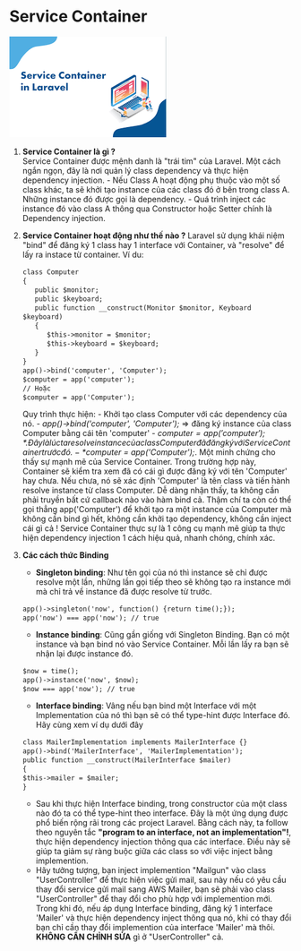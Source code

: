 # Service Container

![](images/service_container.png)

1. __Service Container là gì ?__    
	Service Container được mệnh danh là "trái tim" của Laravel. Một cách ngắn ngọn, đây là nơi quản lý class dependency và thực hiện dependency injection. 
		- Nếu Class A hoạt động phụ thuộc vào một số class khác, ta sẽ khởi tạo instance của các class đó ở bên trong class A. Những instance đó được gọi là dependency. 
		- Quá trình inject các instance đó vào class A thông qua Constructor hoặc Setter chính là Dependency injection. 

2. __Service Container hoạt động như thế nào ?__ 
	Laravel sử dụng khái niệm "bind" để đăng ký 1 class hay 1 interface với Container, và "resolve" để lấy ra instace từ container. Ví du:

	```
	class Computer
	{
       public $monitor;
       public $keyboard;
       public function __construct(Monitor $monitor, Keyboard $keyboard)
       {
          $this->monitor = $monitor;
          $this->keyboard = $keyboard;
       }
    }
    app()->bind('computer', 'Computer');
    $computer = app('computer');
    // Hoặc
    $computer = app('Computer');
    ```

    Quy trình thực hiện: 
    	- Khởi tạo class Computer với các dependency của nó.
    	- *app()->bind('computer', 'Computer');* => đăng ký instance của class Computer bằng cái tên 'computer'
    	- *$computer = app('computer');* . Đây là lúc ta resolve instance của class Computer đã đăng ký với Service Container trước đó.
    	- *$computer = app('Computer');*. Một minh chứng cho thấy sự mạnh mẽ của Service Container. Trong trường hợp này, Container sẽ kiểm tra xem đã có cái gì được đăng ký với tên 'Computer' hay chưa. Nếu chưa, nó sẽ xác định 'Computer' là tên class và tiến hành resolve instance từ class Computer.
    Dễ dàng nhận thấy, ta không cần phải truyền bất cứ callback nào vào hàm bind cả. Thậm chí ta còn có thể gọi thẳng app('Computer') để khởi tạo ra một instance của Computer mà không cần bind gì hết, không cần khởi tạo dependency, không cần inject cái gì cả ! Service Container thực sự là 1 công cụ mạnh mẽ giúp ta thực hiện dependency injection 1 cách hiệu quả, nhanh chóng, chính xác.

3. __Các cách thức Binding__  
	- __Singleton binding__: Như tên gọi của nó thì instance sẽ chỉ được resolve một lần, những lần gọi tiếp theo sẽ không tạo ra instance mới mà chỉ trả về instance đã được resolve từ trước. 
	```
	app()->singleton('now', function() {return time();});
    app('now') === app('now'); // true
	```

	- __Instance binding__: Cũng gần giống với Singleton Binding. Bạn có một instance và bạn bind nó vào Service Container. Mỗi lần lấy ra bạn sẽ nhận lại được instance đó.
	```
	$now = time();
    app()->instance('now', $now);
    $now === app('now'); // true
    ```

    - __Interface binding__:  Vâng nếu bạn bind một Interface với một Implementation của nó thì bạn sẽ có thể type-hint được Interface đó. Hãy cùng xem ví dụ dưới đây
    ```
    class MailerImplementation implements MailerInterface {}
    app()->bind('MailerInterface', 'MailerImplementation');
    public function __construct(MailerInterface $mailer)
    {
    $this->mailer = $mailer;
    }
    ```
    - Sau khi thực hiện Interface binding, trong constructor của một class nào đó ta có thể type-hint theo interface. Đây là một ứng dụng được phổ biến rộng rãi trong các project Laravel. Bằng cách này, ta follow theo nguyên tắc  __"program to an interface, not an implementation"!__, thực hiện dependency injection thông qua các interface. Điều này sẽ giúp ta giảm sự ràng buộc giữa các class so với việc inject bằng implemention. 
    - Hãy tưởng tượng, bạn inject implemention "Mailgun" vào class "UserController" để thực hiện việc gửi mail, sau này nếu có yêu cầu thay đổi service gửi mail sang AWS Mailer, bạn sẽ phải vào class "UserController" để thay đổi cho phù hợp với implemention mới. Trong khi đó, nếu áp dụng Interface binding, đăng ký 1 interface 'Mailer' và thực hiện dependency inject thông qua nó, khi có thay đổi bạn chỉ cần thay đổi implemention của interface 'Mailer' mà thôi. __KHÔNG CẦN CHỈNH SỬA__ gì ở "UserController" cả. 












